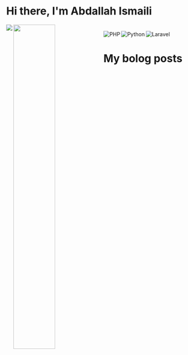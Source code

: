 # Hi there, I'm Abdallah Ismaili

<img align="left" src="https://github-readme-stats.vercel.app/api?username=AbdallahIsmaili&show_icons=true&theme=radical" />
<img align="left"  width="47%" src="https://github-readme-stats.vercel.app/api/top-langs/?username=AbdallahIsmaili&layout=compact" />
<br>
<img align="left" src="https://img.shields.io/badge/php-%23777BB4.svg?style=for-the-badge&logo=php&logoColor=white" alt="PHP" />
<img align="left" src="https://img.shields.io/badge/python-3670A0?style=for-the-badge&logo=python&logoColor=ffdd54" alt="Python" />
<img src="https://img.shields.io/badge/laravel-%23FF2D20.svg?style=for-the-badge&logo=laravel&logoColor=white" alt="Laravel" />


# My bolog posts
<!-- BLOG-POST-LIST:START -->
<!-- BLOG-POST-LIST:END -->
